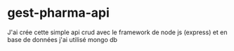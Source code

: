 # gest-pharma-api

J'ai crée cette simple api crud avec le framework de node js (express) et en base de données
j'ai utilisé mongo db
